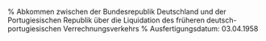% Abkommen zwischen der Bundesrepublik Deutschland und der Portugiesischen Republik über die Liquidation des früheren deutsch-portugiesischen Verrechnungsverkehrs
% Ausfertigungsdatum: 03.04.1958
 
